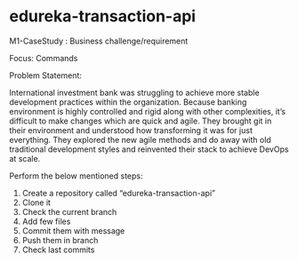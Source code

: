 # edureka-transaction-api
M1-CaseStudy : Business challenge/requirement 

Focus: Commands

Problem Statement:

International investment bank was struggling to achieve more stable development practices within the organization. Because banking environment is highly controlled and rigid along with other complexities, it’s difficult to make changes which are quick and agile. They brought git in their environment and understood how transforming it was for just everything. They explored the new agile methods and do away with old traditional development styles and reinvented their stack to achieve DevOps at scale.


Perform the below mentioned steps:
1.	Create a repository called “edureka-transaction-api”
2.	Clone it
3.	Check the current branch
4.	Add few files
5.	Commit them with message
6.	Push them in branch
7.	Check last commits
